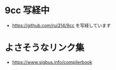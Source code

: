 # 9cc 写経中

* https://github.com/rui314/9cc を写経しています

# よさそうなリンク集

* https://www.sigbus.info/compilerbook
